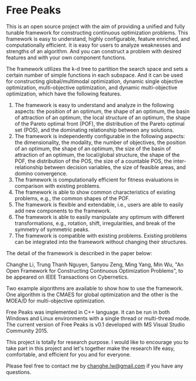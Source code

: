 # Free Peaks
This is an open source project with the aim of providing a unified and fully tunable framework for constructing continuous optimization problems. This framework is easy to understand, highly configurable, feature enriched, and computationally efficient. It is easy for users to analyze weaknesses and strengths of an algorithm. And you can construct a problem with desired features and with your own component functions. 

The framework utilizes the k-d tree to partition the search space and sets a certain number of simple functions in each subspace. And it can be used for constructing global/multimodal optimization, dynamic single objective optimization, multi-objective optimization, and dynamic multi-objective optimization, which have the following features.

1. The framework is easy to understand and analyze in the following aspects: the position of an optimum, the shape of an optimum, the basin of attraction of an optimum, the local structure of an optimum, the shape of the Pareto optimal front (POF), the distribution of the Pareto optimal set (POS), and the dominating relationship between any solutions.
2. The framework is independently configurable in the following aspects: the dimensionality, the modality, the number of objectives, the position of an optimum, the shape of an optimum, the size of the basin of attraction of an optimum, the local/global structure, the shape of the POF, the distribution of the POS, the size of a countable POS, the inter-relationship between decision variables, the size of feasible areas, and domino convergence.
3. The framework is computationally efficient for fitness evaluations in comparison with existing problems.
4. The framework is able to show common characteristics of existing problems, e.g., the common shapes of the POF.
5. The framework is flexible and extendable, i.e., users are able to easily add new components to the framework.
6. The framework is able to easily manipulate any optimum with different transformations, e.g., rotation, shift, irregularities, and break of the symmetry of symmetric peaks.
7. The framework is compatible with existing problems. Existing problems can be integrated into the framework without changing their structures.

The detail of the framework is described in the paper below:

Changhe Li, Trung Thanh Nguyen, Sanyou Zeng, Ming Yang, Min Wu, "An Open Framework for Constructing Continuous Optimization Problems", to be appeared on IEEE Transactions on Cybernetics. 
  
Two example algorithms are available to show how to use the framework. One algorithm is the CMAES for global optimization and the other is the MOEA/D for multi-objective optimization. 
 
Free Peaks was implemented in C++ language. It can be run in both Windows and Linux environments with a single thread or multi-thread mode. The current version of Free Peaks is v0.1 developed with MS Visual Studio Community 2015.

This project is totally for research purpose. I would like to encourage you to take part in this project and let's together make the research life easy, comfortable, and efficient for you and for everyone. 

Please feel free to contact me by changhe.lw@gmail.com if you have any questions.
